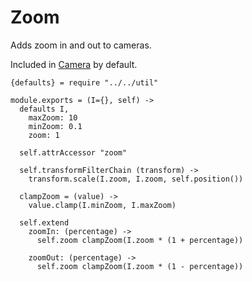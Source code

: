 Zoom
====

Adds zoom in and out to cameras.

Included in [Camera](../camera) by default.

    {defaults} = require "../../util"

    module.exports = (I={}, self) ->
      defaults I,
        maxZoom: 10
        minZoom: 0.1
        zoom: 1

      self.attrAccessor "zoom"

      self.transformFilterChain (transform) ->
        transform.scale(I.zoom, I.zoom, self.position())

      clampZoom = (value) ->
        value.clamp(I.minZoom, I.maxZoom) 

      self.extend
        zoomIn: (percentage) ->
          self.zoom clampZoom(I.zoom * (1 + percentage)) 

        zoomOut: (percentage) ->
          self.zoom clampZoom(I.zoom * (1 - percentage))
